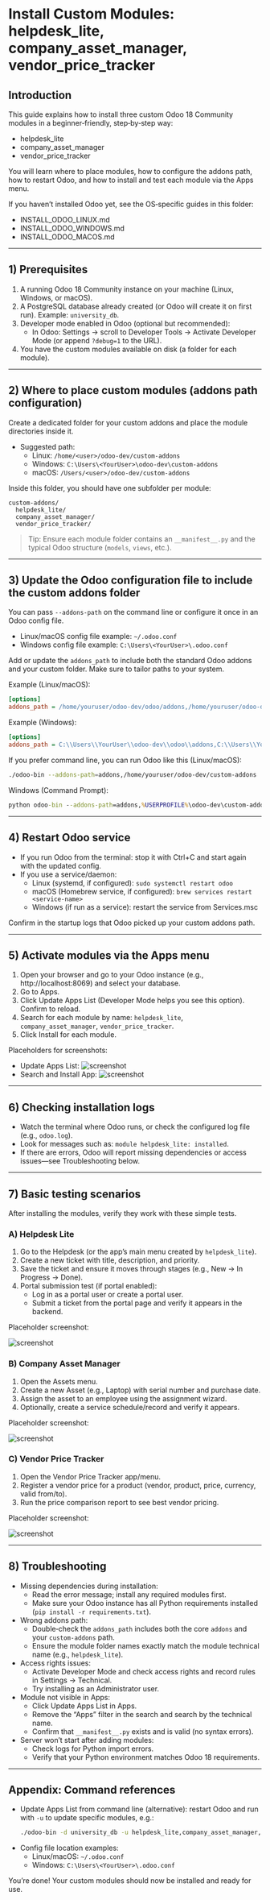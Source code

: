 # Install Custom Modules: helpdesk_lite, company_asset_manager, vendor_price_tracker

## Introduction
This guide explains how to install three custom Odoo 18 Community modules in a beginner‑friendly, step‑by‑step way:
- helpdesk_lite
- company_asset_manager
- vendor_price_tracker

You will learn where to place modules, how to configure the addons path, how to restart Odoo, and how to install and test each module via the Apps menu.

If you haven’t installed Odoo yet, see the OS‑specific guides in this folder:
- INSTALL_ODOO_LINUX.md
- INSTALL_ODOO_WINDOWS.md
- INSTALL_ODOO_MACOS.md

---

## 1) Prerequisites
1. A running Odoo 18 Community instance on your machine (Linux, Windows, or macOS).
2. A PostgreSQL database already created (or Odoo will create it on first run). Example: `university_db`.
3. Developer mode enabled in Odoo (optional but recommended):
   - In Odoo: Settings → scroll to Developer Tools → Activate Developer Mode (or append `?debug=1` to the URL).
4. You have the custom modules available on disk (a folder for each module).

---

## 2) Where to place custom modules (addons path configuration)
Create a dedicated folder for your custom addons and place the module directories inside it.

- Suggested path:
  - Linux: `/home/<user>/odoo-dev/custom-addons`
  - Windows: `C:\Users\<YourUser>\odoo-dev\custom-addons`
  - macOS: `/Users/<user>/odoo-dev/custom-addons`

Inside this folder, you should have one subfolder per module:
```
custom-addons/
  helpdesk_lite/
  company_asset_manager/
  vendor_price_tracker/
```

> Tip: Ensure each module folder contains an `__manifest__.py` and the typical Odoo structure (`models`, `views`, etc.).

---

## 3) Update the Odoo configuration file to include the custom addons folder
You can pass `--addons-path` on the command line or configure it once in an Odoo config file.

- Linux/macOS config file example: `~/.odoo.conf`
- Windows config file example: `C:\Users\<YourUser>\.odoo.conf`

Add or update the `addons_path` to include both the standard Odoo addons and your custom folder. Make sure to tailor paths to your system.

Example (Linux/macOS):
```ini
[options]
addons_path = /home/youruser/odoo-dev/odoo/addons,/home/youruser/odoo-dev/custom-addons
```

Example (Windows):
```ini
[options]
addons_path = C:\\Users\\YourUser\\odoo-dev\\odoo\\addons,C:\\Users\\YourUser\\odoo-dev\\custom-addons
```

If you prefer command line, you can run Odoo like this (Linux/macOS):
```bash
./odoo-bin --addons-path=addons,/home/youruser/odoo-dev/custom-addons
```

Windows (Command Prompt):
```bat
python odoo-bin --addons-path=addons,%USERPROFILE%\odoo-dev\custom-addons
```

---

## 4) Restart Odoo service
- If you run Odoo from the terminal: stop it with Ctrl+C and start again with the updated config.
- If you use a service/daemon:
  - Linux (systemd, if configured): `sudo systemctl restart odoo`
  - macOS (Homebrew service, if configured): `brew services restart <service-name>`
  - Windows (if run as a service): restart the service from Services.msc

Confirm in the startup logs that Odoo picked up your custom addons path.

---

## 5) Activate modules via the Apps menu
1. Open your browser and go to your Odoo instance (e.g., http://localhost:8069) and select your database.
2. Go to Apps.
3. Click Update Apps List (Developer Mode helps you see this option). Confirm to reload.
4. Search for each module by name: `helpdesk_lite`, `company_asset_manager`, `vendor_price_tracker`.
5. Click Install for each module.

Placeholders for screenshots:
- Update Apps List: ![screenshot](path/to/screenshot.png)
- Search and Install App: ![screenshot](path/to/screenshot.png)

---

## 6) Checking installation logs
- Watch the terminal where Odoo runs, or check the configured log file (e.g., `odoo.log`).
- Look for messages such as: `module helpdesk_lite: installed`.
- If there are errors, Odoo will report missing dependencies or access issues—see Troubleshooting below.

---

## 7) Basic testing scenarios
After installing the modules, verify they work with these simple tests.

### A) Helpdesk Lite
1. Go to the Helpdesk (or the app’s main menu created by `helpdesk_lite`).
2. Create a new ticket with title, description, and priority.
3. Save the ticket and ensure it moves through stages (e.g., New → In Progress → Done).
4. Portal submission test (if portal enabled):
   - Log in as a portal user or create a portal user.
   - Submit a ticket from the portal page and verify it appears in the backend.

Placeholder screenshot:

![screenshot](path/to/screenshot.png)

### B) Company Asset Manager
1. Open the Assets menu.
2. Create a new Asset (e.g., Laptop) with serial number and purchase date.
3. Assign the asset to an employee using the assignment wizard.
4. Optionally, create a service schedule/record and verify it appears.

Placeholder screenshot:

![screenshot](path/to/screenshot.png)

### C) Vendor Price Tracker
1. Open the Vendor Price Tracker app/menu.
2. Register a vendor price for a product (vendor, product, price, currency, valid from/to).
3. Run the price comparison report to see best vendor pricing.

Placeholder screenshot:

![screenshot](path/to/screenshot.png)

---

## 8) Troubleshooting
- Missing dependencies during installation:
  - Read the error message; install any required modules first.
  - Make sure your Odoo instance has all Python requirements installed (`pip install -r requirements.txt`).
- Wrong addons path:
  - Double‑check the `addons_path` includes both the core `addons` and your `custom-addons` path.
  - Ensure the module folder names exactly match the module technical name (e.g., `helpdesk_lite`).
- Access rights issues:
  - Activate Developer Mode and check access rights and record rules in Settings → Technical.
  - Try installing as an Administrator user.
- Module not visible in Apps:
  - Click Update Apps List in Apps.
  - Remove the “Apps” filter in the search and search by the technical name.
  - Confirm that `__manifest__.py` exists and is valid (no syntax errors).
- Server won’t start after adding modules:
  - Check logs for Python import errors.
  - Verify that your Python environment matches Odoo 18 requirements.

---

## Appendix: Command references
- Update Apps List from command line (alternative): restart Odoo and run with `-u` to update specific modules, e.g.:
  ```bash
  ./odoo-bin -d university_db -u helpdesk_lite,company_asset_manager,vendor_price_tracker
  ```
- Config file location examples:
  - Linux/macOS: `~/.odoo.conf`
  - Windows: `C:\Users\<YourUser>\.odoo.conf`

You’re done! Your custom modules should now be installed and ready for use.
